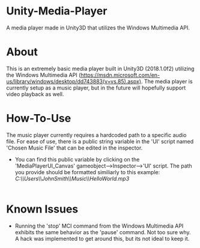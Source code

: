 # Unity-Media-Player
A media player made in Unity3D that utilizes the Windows Multimedia API.
<br>
# About
This is an extremely basic media player built in Unity3D (2018.1.0f2) utilizing the Windows Multimedia API (https://msdn.microsoft.com/en-us/library/windows/desktop/dd743883(v=vs.85).aspx). The media player is currently setup as a music player, but in the future will hopefully support video playback as well. 

# How-To-Use
The music player currently requires a hardcoded path to a specific audio file. For ease of use, there is a public string variable in the 'UI' script named 'Chosen Music File' that can be edited in the inspector. 
<br>
- You can find this public variable by clicking on the 'MediaPlayerUI_Canvas' gameobject-->Inspector-->'UI' script. The path you provide should be formatted similiarly to this example: *C:\\\Users\\\JohnSmith\\\Music\\\HelloWorld.mp3*
<br><br>


# Known Issues
- Running the 'stop' MCI command from the Windows Multimedia API exhibits the same behavior as the 'pause' command. Not too sure why. A hack was implemented to get around this, but its not ideal to keep it. 
